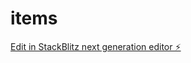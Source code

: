 # items

[Edit in StackBlitz next generation editor ⚡️](https://stackblitz.com/~/github.com/nagvanshi9275/items)